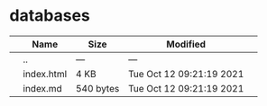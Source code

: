 databases
=========

<table><thead><tr class="header"><th></th><th>Name</th><th>Size</th><th>Modified</th><th></th></tr></thead><tbody><tr class="odd"><td></td><td><span class="goup">..</span></td><td>—</td><td>—</td><td></td></tr><tr class="even"><td></td><td><span class="name">index.html</span></td><td>4 KB</td><td>Tue Oct 12 09:21:19 2021</td><td></td></tr><tr class="odd"><td></td><td><span class="name">index.md</span></td><td>540 bytes</td><td>Tue Oct 12 09:21:19 2021</td><td></td></tr></tbody></table>
